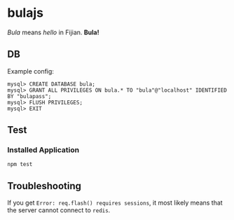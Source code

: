 bulajs
============

_Bula_ means _hello_ in Fijian. **Bula!**

## DB

Example config:

    mysql> CREATE DATABASE bula;
    mysql> GRANT ALL PRIVILEGES ON bula.* TO "bula"@"localhost" IDENTIFIED BY "bulapass";
    mysql> FLUSH PRIVILEGES;
    mysql> EXIT

## Test

### Installed Application

    npm test


## Troubleshooting

If you get `Error: req.flash() requires sessions`, it most likely means that
the server cannot connect to `redis`.



